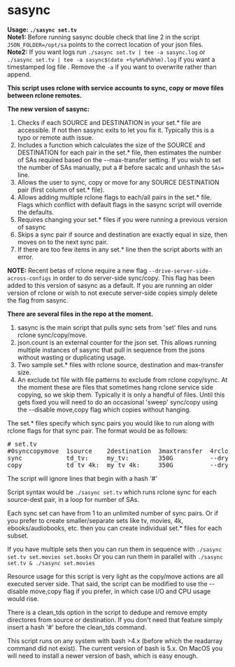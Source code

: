 # **sasync**
**Usage:  `./sasync set.tv`**    
**Note1:** Before running sasync double check that line 2 in the script `JSON_FOLDER=/opt/sa` points to the correct location of your json files.    
**Note2:** If you want logs run `./sasync set.tv | tee -a sasync.log` or `./sasync set.tv | tee -a sasync$(date +%y%m%d%h%m).log`
if you want a timestamped log file . Remove the `-a` if you want to overwrite rather than append.

**This script uses rclone with service accounts to sync, copy or move files between rclone remotes.**

**The new version of sasync:**
1. Checks if each SOURCE and DESTINATION in your set.* file are accessible. If not then sasync exits to let you fix it. Typically this is a typo or remote auth issue.
2. Includes a function which calculates the size of the SOURCE and DESTINATION for each pair in the set.* file, then estimates the number 
of SAs required based on the --max-transfer setting. If you wish to set the number of SAs manually, put a # before sacalc and unhash the `SAs=` line.
3. Allows the user to sync, copy or move for any SOURCE DESTINATION pair (first column of set.* file). 
4. Allows adding multiple rclone flags to each/all pairs in the set.* file. Flags which conflict with default flags in the sasync script will override the defaults.
5. Requires changing your set.* files if you were running a previous version of sasync 
6. Skips a sync pair if source and destination are exactly equal in size, then moves on to the next sync pair.
7. If there are too few items in any set.* line then the script aborts with an error.

**NOTE:** Recent betas of rclone require a new flag `--drive-server-side-across-configs` in order to do server-side sync/copy. This flag has been
added to this version of sasync as a default. If you are running an older version of rclone or wish to not execute server-side copies simply
delete the flag from sasync.

**There are several files in the repo at the moment.**
1. sasync is the main script that pulls sync sets from 'set' files and runs rclone sync/copy/move.
2. json.count is an external counter for the json set. This allows running multiple instances of sasync that pull in sequence from the jsons without wasting or duplicating usage.
3. Two sample set.* files with rclone source, destination and max-transfer size.
4. An exclude.txt file with file patterns to exclude from rclone copy/sync. At the moment these are files that sometimes hang rclone service side copying, so we skip them. Typically it is only a handful of files. Until this gets fixed you will need to do an occasional 'sweep' sync/copy using the --disable move,copy flag which copies without hanging.


The set.* files specify which sync pairs you would like to run along with rclone flags for that sync pair. The format would be as follows:
<pre>
# set.tv
#0synccopymove  1source    2destination  3maxtransfer  4rcloneflags
sync            td_tv:     my_tv:        350G          --dry-run
copy            td_tv_4k:  my_tv_4k:     350G          --dry-run --no-traverse
</pre>

The script will ignore lines that begin with a hash '#'

Script syntax would be `./sasync set.tv` which runs rclone sync for each source-dest pair, in a loop for number of SAs.

Each sync set can have from 1 to an unlimited number of sync pairs. Or if you prefer to create smaller/separate sets like tv, movies, 4k, ebooks/audiobooks, etc. then you can create individual set.* files for each subset.

If you have multiple sets then you can run them in sequence with `./sasync set.tv set.movies set.books`
Or you can run them in parallel with `./sasync set.tv & ./sasync set.movies`

Resource usage for this script is very light as the copy/move actions are all executed server side. That said, the script can be modified to use the --disable move,copy flag if you prefer, in which case I/O and CPU usage would rise.

There is a clean_tds option in the script to dedupe and remove empty directores from source or destination. If you don't need that feature simply insert a hash '#' before the clean_tds command.

This script runs on any system with bash >4.x (before which the readarray command did not exist). The current version of bash is 5.x. On MacOS you will need to install a newer version of bash, which is easy enough.
